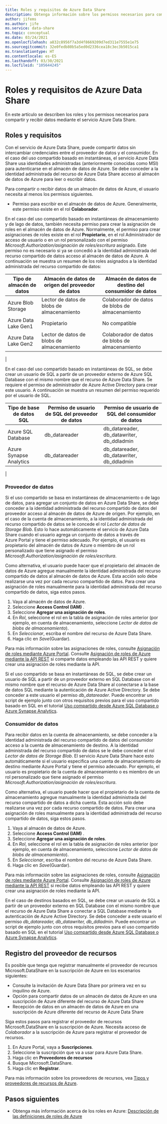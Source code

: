 ```yaml
---
title: Roles y requisitos de Azure Data Share
description: Obtenga información sobre los permisos necesarios para compartir y recibir datos con Azure Data Share.
author: jifems
ms.author: jife
ms.service: data-share
ms.topic: conceptual
ms.date: 03/24/2021
ms.openlocfilehash: a832c8956f7a3d4f8669209d7ed311e7555e1e75
ms.sourcegitcommit: 32e0fedb80b5a5ed0d2336cea18c3ec3b5015ca1
ms.translationtype: HT
ms.contentlocale: es-ES
ms.lasthandoff: 03/30/2021
ms.locfileid: "105644245"
---
```

# <a name="roles-and-requirements-for-azure-data-share"></a>Roles y requisitos de Azure Data Share 

En este artículo se describen los roles y los permisos necesarios para compartir y recibir datos mediante el servicio Azure Data Share. 

## <a name="roles-and-requirements"></a>Roles y requisitos

Con el servicio de Azure Data Share, puede compartir datos sin intercambiar credenciales entre el proveedor de datos y el consumidor. En el caso del uso compartido basado en instantáneas, el servicio Azure Data Share usa identidades administradas (anteriormente conocidas como MSI) para autenticarse en el almacén de datos de Azure. Se debe conceder a la identidad administrada del recurso de Azure Data Share acceso al almacén de datos de Azure para leer o escribir datos.

Para compartir o recibir datos de un almacén de datos de Azure, el usuario necesita al menos los permisos siguientes. 

* Permiso para escribir en el almacén de datos de Azure. Generalmente, este permiso existe en el rol **Colaborador**.

En el caso del uso compartido basado en instantáneas de almacenamiento y de lago de datos, también necesita permiso para crear la asignación de roles en el almacén de datos de Azure. Normalmente, el permiso para crear asignaciones de roles existe en el rol **Propietario**, en el rol Administrador de acceso de usuario o en un rol personalizado con el permiso *Microsoft.Authorization/asignación de roles/escritura* asignado. Este permiso no es necesario si ya se concedió a la identidad administrada del recurso compartido de datos acceso al almacén de datos de Azure. A continuación se muestra un resumen de los roles asignados a la identidad administrada del recurso compartido de datos:

|**Tipo de almacén de datos**|**Almacén de datos de origen del proveedor de datos**|**Almacén de datos de destino del consumidor de datos**|
|---|---|---|
|Azure Blob Storage| Lector de datos de blobs de almacenamiento | Colaborador de datos de blobs de almacenamiento
|Azure Data Lake Gen1 | Propietario | No compatible
|Azure Data Lake Gen2 | Lector de datos de blobs de almacenamiento | Colaborador de datos de blobs de almacenamiento
|

En el caso del uso compartido basado en instantáneas de SQL, se debe crear un usuario de SQL a partir de un proveedor externo de Azure SQL Database con el mismo nombre que el recurso de Azure Data Share. Se requiere el permiso de administrador de Azure Active Directory para crear este usuario. A continuación se muestra un resumen del permiso requerido por el usuario de SQL.

|**Tipo de base de datos SQL**|**Permiso de usuario de SQL del proveedor de datos**|**Permiso de usuario de SQL del consumidor de datos**|
|---|---|---|
|Azure SQL Database | db_datareader | db_datareader, db_datawriter, db_ddladmin
|Azure Synapse Analytics | db_datareader | db_datareader, db_datawriter, db_ddladmin
|

### <a name="data-provider"></a>Proveedor de datos
Si el uso compartido se basa en instantáneas de almacenamiento o de lago de datos, para agregar un conjunto de datos en Azure Data Share, se debe conceder a la identidad administrada del recurso compartido de datos del proveedor acceso al almacén de datos de Azure de origen. Por ejemplo, en el caso de la cuenta de almacenamiento, a la identidad administrada del recurso compartido de datos se le concede el rol *Lector de datos de Storage Blob*. Esto lo hace automáticamente el servicio de Azure Data Share cuando el usuario agrega un conjunto de datos a través de Azure Portal y tiene el permiso adecuado. Por ejemplo, el usuario es propietario del almacén de datos de Azure o miembro de un rol personalizado que tiene asignado el permiso *Microsoft.Authorization/asignación de roles/escritura*. 

Como alternativa, el usuario puede hacer que el propietario del almacén de datos de Azure agregue manualmente la identidad administrada del recurso compartido de datos al almacén de datos de Azure. Esta acción solo debe realizarse una vez por cada recurso compartido de datos. Para crear una asignación de roles manualmente para la identidad administrada del recurso compartido de datos, siga estos pasos.  

1. Vaya al almacén de datos de Azure.
1. Seleccione **Access Control (IAM)** .
1. Seleccione **Agregar una asignación de roles**.
1. En *Rol*, seleccione el rol en la tabla de asignación de roles anterior (por ejemplo, en cuenta de almacenamiento, seleccione *Lector de datos de blobs de almacenamiento*).
1. En *Seleccionar*, escriba el nombre del recurso de Azure Data Share.
1. Haga clic en *Save*(Guardar).

Para más información sobre las asignaciones de roles, consulte [Asignación de roles mediante Azure Portal](../role-based-access-control/role-assignments-portal.md). Consulte [Asignación de roles de Azure mediante la API REST](../role-based-access-control/role-assignments-rest.md) si comparte datos empleando las API REST y quiere crear una asignación de roles mediante la API. 

Si el uso compartido se basa en instantáneas de SQL, se debe crear un usuario de SQL a partir de un proveedor externo en SQL Database con el mismo nombre que el recurso de Azure Data Share al conectarse a la base de datos SQL mediante la autenticación de Azure Active Directory. Se debe conceder a este usuario el permiso *db_datareader*. Puede encontrar un script de ejemplo junto con otros requisitos previos para el uso compartido basado en SQL en el tutorial [Uso compartido desde Azure SQL Database o Azure Synapse Analytics](how-to-share-from-sql.md). 

### <a name="data-consumer"></a>Consumidor de datos
Para recibir datos en la cuenta de almacenamiento, se debe conceder a la identidad administrada del recurso compartido de datos del consumidor acceso a la cuenta de almacenamiento de destino. A la identidad administrada del recurso compartido de datos se le debe conceder el rol *Lector de datos de Storage Blob*. El servicio Azure Data Share hace esto automáticamente si el usuario especifica una cuenta de almacenamiento de destino mediante Azure Portal y tiene el permiso adecuado. Por ejemplo, el usuario es propietario de la cuenta de almacenamiento o es miembro de un rol personalizado que tiene asignado el permiso *Microsoft.Authorization/asignación de roles/escritura*. 

Como alternativa, el usuario puede hacer que el propietario de la cuenta de almacenamiento agregue manualmente la identidad administrada del recurso compartido de datos a dicha cuenta. Esta acción solo debe realizarse una vez por cada recurso compartido de datos. Para crear una asignación de roles manualmente para la identidad administrada del recurso compartido de datos, siga estos pasos. 

1. Vaya al almacén de datos de Azure.
1. Seleccione **Access Control (IAM)** .
1. Seleccione **Agregar una asignación de roles**.
1. En *Rol*, seleccione el rol en la tabla de asignación de roles anterior (por ejemplo, en cuenta de almacenamiento, seleccione *Lector de datos de blobs de almacenamiento*).
1. En *Seleccionar*, escriba el nombre del recurso de Azure Data Share.
1. Haga clic en *Save*(Guardar).

Para más información sobre las asignaciones de roles, consulte [Asignación de roles mediante Azure Portal](../role-based-access-control/role-assignments-portal.md). Consulte [Asignación de roles de Azure mediante la API REST](../role-based-access-control/role-assignments-rest.md) si recibe datos empleando las API REST y quiere crear una asignación de roles mediante la API. 

En el caso de destinos basados en SQL, se debe crear un usuario de SQL a partir de un proveedor externo en SQL Database con el mismo nombre que el recurso de Azure Data Share a conectar a SQL Database mediante la autenticación de Azure Active Directory. Se debe conceder a este usuario el permiso *db_datareader, db_datawriter, db_ddladmin*. Puede encontrar un script de ejemplo junto con otros requisitos previos para el uso compartido basado en SQL en el tutorial [Uso compartido desde Azure SQL Database o Azure Synapse Analytics](how-to-share-from-sql.md). 

## <a name="resource-provider-registration"></a>Registro del proveedor de recursos 

Es posible que tenga que registrar manualmente el proveedor de recursos Microsoft.DataShare en la suscripción de Azure en los escenarios siguientes: 

* Consulte la invitación de Azure Data Share por primera vez en su inquilino de Azure.
* Opción para compartir datos de un almacén de datos de Azure en una suscripción de Azure diferente del recurso de Azure Data Share
* Recepción de datos en un almacén de datos de Azure en una suscripción de Azure diferente del recurso de Azure Data Share

Siga estos pasos para registrar el proveedor de recursos Microsoft.DataShare en la suscripción de Azure. Necesita acceso de *Colaborador* a la suscripción de Azure para registrar el proveedor de recursos.

1. En Azure Portal, vaya a **Suscripciones**.
1. Seleccione la suscripción que va a usar para Azure Data Share.
1. Haga clic en **Proveedores de recursos**
1. Busque Microsoft.DataShare.
1. Haga clic en **Registrar**.
 
Para más información sobre los proveedores de recursos, vea [Tipos y proveedores de recursos de Azure](../azure-resource-manager/management/resource-providers-and-types.md).

## <a name="next-steps"></a>Pasos siguientes

- Obtenga más información acerca de los roles en Azure: [Descripción de las definiciones de roles de Azure](../role-based-access-control/role-definitions.md)